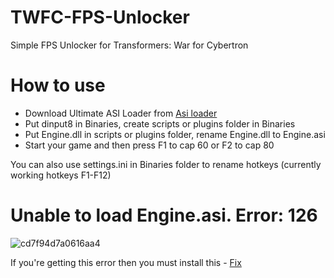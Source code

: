 # TWFC-FPS-Unlocker

Simple FPS Unlocker for Transformers: War for Cybertron

# How to use

- Download Ultimate ASI Loader from [Asi loader](https://github.com/ThirteenAG/Ultimate-ASI-Loader/releases)
- Put dinput8 in Binaries, create scripts or plugins folder in Binaries
- Put Engine.dll in scripts or plugins folder, rename Engine.dll to Engine.asi
- Start your game and then press F1 to cap 60 or F2 to cap 80

You can also use settings.ini in Binaries folder to rename hotkeys (currently working hotkeys F1-F12)

# Unable to load Engine.asi. Error: 126
![cd7f94d7a0616aa4](https://github.com/Oxotnickk/TWFC-FPS-Unlocker/assets/110573163/bb59055b-501c-4e80-b6be-ea9c7586333b)



If you're getting this error then you must install this - [Fix](https://drive.google.com/file/d/1qaNGKJbGROVaEAQeCVxTSOzJRsLOJY5w/view?usp=sharing)
